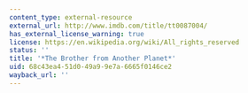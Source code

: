 ```yaml
---
content_type: external-resource
external_url: http://www.imdb.com/title/tt0087004/
has_external_license_warning: true
license: https://en.wikipedia.org/wiki/All_rights_reserved
status: ''
title: '*The Brother from Another Planet*'
uid: 68c43ea4-51d0-49a9-9e7a-6665f0146ce2
wayback_url: ''
---
```

